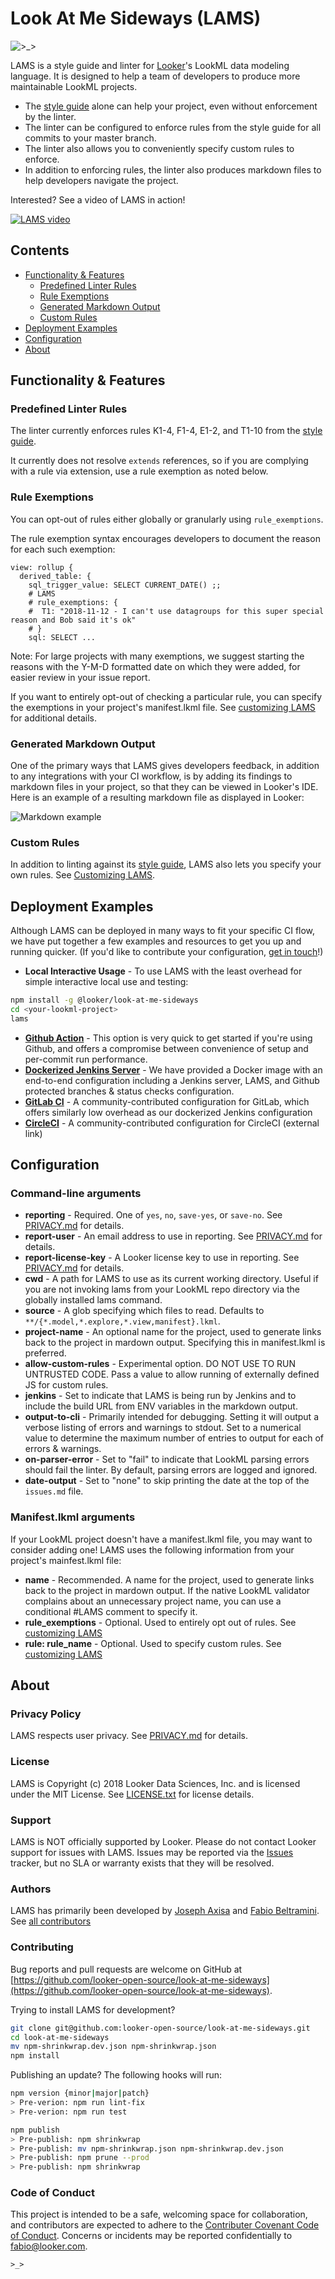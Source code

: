 # Look At Me Sideways (LAMS)

![>_>](docs/img/logo.png)

LAMS is a style guide and linter for [Looker](https://looker.com/)'s LookML data modeling language. It is designed to help a team of developers to produce more maintainable LookML projects.

- The [style guide](https://looker-open-source.github.io/look-at-me-sideways/rules.html) alone can help your project, even without enforcement by the linter.
- The linter can be configured to enforce rules from the style guide for all commits to your master branch.
- The linter also allows you to conveniently specify custom rules to enforce.
- In addition to enforcing rules, the linter also produces markdown files to help developers navigate the project.

Interested? See a video of LAMS in action!

[![LAMS video](docs/img/video-cover.png)](https://drive.google.com/file/d/1SYZxcbMs-NbT1iaThbz_CNjDXKhn3Wrt/view)

## Contents

- [Functionality & Features](#functionality--features)
	- [Predefined Linter Rules](#predefined-linter-rules)
	- [Rule Exemptions](#rule-exemptions)
	- [Generated Markdown Output](#generated-markdown-output)
	- [Custom Rules](#custom-rules)
- [Deployment Examples](#deployment-examples)
- [Configuration](#configuration)
- [About](#about)

## Functionality & Features

### Predefined Linter Rules

The linter currently enforces rules K1-4, F1-4, E1-2, and T1-10 from the [style guide](https://looker-open-source.github.io/look-at-me-sideways/rules.html).

It currently does not resolve `extends` references, so if you are complying with a rule via extension, use a rule exemption as noted below.

### Rule Exemptions

You can opt-out of rules either globally or granularly using `rule_exemptions`.

The rule exemption syntax encourages developers to document the reason for each such exemption:

```lkml
view: rollup {
  derived_table: {
    sql_trigger_value: SELECT CURRENT_DATE() ;;
    # LAMS
    # rule_exemptions: {
    #  T1: "2018-11-12 - I can't use datagroups for this super special reason and Bob said it's ok"
    # }
    sql: SELECT ...
```

Note: For large projects with many exemptions, we suggest starting the reasons with the Y-M-D formatted date on which they were added, for easier review in your issue report.

If you want to entirely opt-out of checking a particular rule, you can specify the exemptions in your project's manifest.lkml file. See [customizing LAMS](https://looker-open-source.github.io/look-at-me-sideways/customizing-lams) for additional details.

### Generated Markdown Output

One of the primary ways that LAMS gives developers feedback, in addition to any integrations with your CI workflow, is by adding its findings to markdown files in your project, so that they can be viewed in Looker's IDE. Here is an example of a resulting markdown file as displayed in Looker:

![Markdown example](docs/img/markdown-example.gif)

### Custom Rules

In addition to linting against its [style guide](https://looker-open-source.github.io/look-at-me-sideways/rules.html), LAMS also lets you specify your own rules. See [Customizing LAMS](https://looker-open-source.github.io/look-at-me-sideways/customizing-lams).

## Deployment Examples

Although LAMS can be deployed in many ways to fit your specific CI flow, we have put together a few examples and resources to get you up and running quicker. (If you'd like to contribute your configuration, [get in touch](https://github.com/looker-open-source/look-at-me-sideways/issues/new)!)

- **Local Interactive Usage** - To use LAMS with the least overhead for simple interactive local use and testing:

```bash
npm install -g @looker/look-at-me-sideways
cd <your-lookml-project>
lams
```

- **[Github Action](https://looker-open-source.github.io/look-at-me-sideways/github-action)** - This option is very quick to get started if you're using Github, and offers a compromise between convenience of setup and per-commit run performance.
- **[Dockerized Jenkins Server](https://github.com/looker-open-source/look-at-me-sideways/blob/master/docker/README.md)** - We have provided a Docker image with an end-to-end configuration including a Jenkins server, LAMS, and Github protected branches & status checks configuration. 
- **[GitLab CI](https://looker-open-source.github.io/look-at-me-sideways/gitlab-ci)** - A community-contributed configuration for GitLab, which offers similarly low overhead as our dockerized Jenkins configuration
- **[CircleCI](https://github.com/renewdotcom/renew-looker-template/blob/master/.circleci)** - A community-contributed configuration for CircleCI (external link) 

## Configuration

### Command-line arguments

- **reporting** - Required. One of `yes`, `no`, `save-yes`, or `save-no`. See [PRIVACY.md](https://github.com/looker-open-source/look-at-me-sideways/blob/master/PRIVACY.md) for details.
- **report-user** - An email address to use in reporting. See [PRIVACY.md](https://github.com/looker-open-source/look-at-me-sideways/blob/master/PRIVACY.md) for details.
- **report-license-key** - A Looker license key to use in reporting. See [PRIVACY.md](https://github.com/looker-open-source/look-at-me-sideways/blob/master/PRIVACY.md) for details.
- **cwd** - A path for LAMS to use as its current working directory. Useful if you are not invoking lams from your LookML repo directory via the globally installed lams command.
- **source** - A glob specifying which files to read. Defaults to `**/{*.model,*.explore,*.view,manifest}.lkml`.
- **project-name** - An optional name for the project, used to generate links back to the project in mardown output. Specifying this in manifest.lkml is preferred.
- **allow-custom-rules** - Experimental option. DO NOT USE TO RUN UNTRUSTED CODE. Pass a value to allow running of externally defined JS for custom rules.
- **jenkins** - Set to indicate that LAMS is being run by Jenkins and to include the build URL from ENV variables in the markdown output.
- **output-to-cli** - Primarily intended for debugging. Setting it will output a verbose listing of errors and warnings to stdout. Set to a numerical value to determine the maximum number of entries to output for each of errors & warnings.
- **on-parser-error** - Set to "fail" to indicate that LookML parsing errors should fail the linter. By default, parsing errors are logged and ignored.
- **date-output** - Set to "none" to skip printing the date at the top of the `issues.md` file.

### Manifest.lkml arguments

If your LookML project doesn't have a manifest.lkml file, you may want to consider adding one! LAMS uses the following information from your project's mainfest.lkml file:

- **name** - Recommended. A name for the project, used to generate links back to the project in mardown output. If the native LookML validator complains about an unnecessary project name, you can use a conditional #LAMS comment to specify it.
- **rule_exemptions** - Optional. Used to entirely opt out of rules.  See [customizing LAMS](https://looker-open-source.github.io/look-at-me-sideways/customizing-lams)
- **rule: rule_name** - Optional. Used to specify custom rules.  See [customizing LAMS](https://looker-open-source.github.io/look-at-me-sideways/customizing-lams)

## About

### Privacy Policy

LAMS respects user privacy. See [PRIVACY.md](https://github.com/looker-open-source/look-at-me-sideways/blob/master/PRIVACY.md) for details.

### License

LAMS is Copyright (c) 2018 Looker Data Sciences, Inc. and is licensed under the MIT License. See [LICENSE.txt](https://github.com/looker-open-source/look-at-me-sideways/blob/master/LICENSE.txt) for license details.

### Support

LAMS is NOT officially supported by Looker. Please do not contact Looker support for issues with LAMS. Issues may be reported via the [Issues](https://github.com/looker-open-source/look-at-me-sideways/issues) tracker, but no SLA or warranty exists that they will be resolved.

### Authors

LAMS has primarily been developed by [Joseph Axisa](https://github.com/josephaxisa) and [Fabio Beltramini](https://github.com/looker-open-source). See [all contributors](https://github.com/looker-open-source/look-at-me-sideways/graphs/contributors)

### Contributing

Bug reports and pull requests are welcome on GitHub at [https://github.com/looker-open-source/look-at-me-sideways](https://github.com/looker-open-source/look-at-me-sideways).

Trying to install LAMS for development?

```bash
git clone git@github.com:looker-open-source/look-at-me-sideways.git
cd look-at-me-sideways
mv npm-shrinkwrap.dev.json npm-shrinkwrap.json 
npm install
```

Publishing an update? The following hooks will run:

```bash
npm version {minor|major|patch}
> Pre-verion: npm run lint-fix
> Pre-verion: npm run test

npm publish
> Pre-publish: npm shrinkwrap
> Pre-publish: mv npm-shrinkwrap.json npm-shrinkwrap.dev.json
> Pre-publish: npm prune --prod
> Pre-publish: npm shrinkwrap
```

### Code of Conduct

This project is intended to be a safe, welcoming space for collaboration, and contributors are expected to adhere to the
[Contributer Covenant Code of Conduct](https://www.contributor-covenant.org/version/1/4/code-of-conduct). Concerns or
incidents may be reported confidentially to fabio@looker.com.

`>_>`
